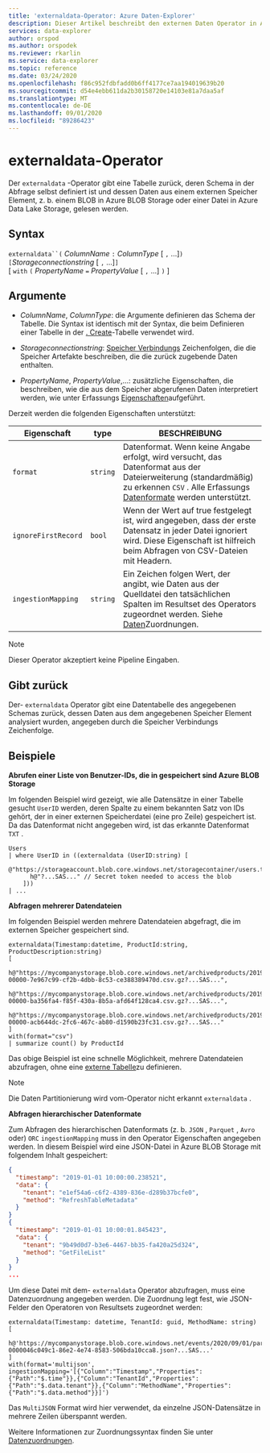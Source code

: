 ```yaml
---
title: 'externaldata-Operator: Azure Daten-Explorer'
description: Dieser Artikel beschreibt den externen Daten Operator in Azure Daten-Explorer.
services: data-explorer
author: orspod
ms.author: orspodek
ms.reviewer: rkarlin
ms.service: data-explorer
ms.topic: reference
ms.date: 03/24/2020
ms.openlocfilehash: f86c952fdbfadd0b6ff4177ce7aa194019639b20
ms.sourcegitcommit: d54e4ebb611da2b30158720e14103e81a7daa5af
ms.translationtype: MT
ms.contentlocale: de-DE
ms.lasthandoff: 09/01/2020
ms.locfileid: "89286423"
---
```

# <a name="externaldata-operator"></a>externaldata-Operator

Der `externaldata` -Operator gibt eine Tabelle zurück, deren Schema in der Abfrage selbst definiert ist und dessen Daten aus einem externen Speicher Element, z. b. einem BLOB in Azure BLOB Storage oder einer Datei in Azure Data Lake Storage, gelesen werden.

## <a name="syntax"></a>Syntax

`externaldata``(` *ColumnName* `:` *ColumnType* [ `,` ...]`)`   
`[`*Storageconnectionstring* [ `,` ...]`]`   
[ `with` `(` *PropertyName* `=` *PropertyValue* [ `,` ...] `)` ]

## <a name="arguments"></a>Argumente

* *ColumnName*, *ColumnType*: die Argumente definieren das Schema der Tabelle.
  Die Syntax ist identisch mit der Syntax, die beim Definieren einer Tabelle in der [. Create](../management/create-table-command.md)-Tabelle verwendet wird.

* *Storageconnectionstring*: [Speicher Verbindungs](../api/connection-strings/storage.md) Zeichenfolgen, die die Speicher Artefakte beschreiben, die die zurück zugebende Daten enthalten.

* *PropertyName*, *PropertyValue*,...: zusätzliche Eigenschaften, die beschreiben, wie die aus dem Speicher abgerufenen Daten interpretiert werden, wie unter Erfassungs [Eigenschaften](../../ingestion-properties.md)aufgeführt.

Derzeit werden die folgenden Eigenschaften unterstützt:

| Eigenschaft         | type     | BESCHREIBUNG       |
|------------------|----------|-------------------|
| `format`         | `string` | Datenformat. Wenn keine Angabe erfolgt, wird versucht, das Datenformat aus der Dateierweiterung (standardmäßig) zu erkennen `CSV` . Alle Erfassungs [Datenformate](../../ingestion-supported-formats.md) werden unterstützt. |
| `ignoreFirstRecord` | `bool` | Wenn der Wert auf true festgelegt ist, wird angegeben, dass der erste Datensatz in jeder Datei ignoriert wird. Diese Eigenschaft ist hilfreich beim Abfragen von CSV-Dateien mit Headern. |
| `ingestionMapping` | `string` | Ein Zeichen folgen Wert, der angibt, wie Daten aus der Quelldatei den tatsächlichen Spalten im Resultset des Operators zugeordnet werden. Siehe [Daten](../management/mappings.md)Zuordnungen. |


> [!NOTE]
> Dieser Operator akzeptiert keine Pipeline Eingaben.

## <a name="returns"></a>Gibt zurück

Der- `externaldata` Operator gibt eine Datentabelle des angegebenen Schemas zurück, dessen Daten aus dem angegebenen Speicher Element analysiert wurden, angegeben durch die Speicher Verbindungs Zeichenfolge.

## <a name="examples"></a>Beispiele

**Abrufen einer Liste von Benutzer-IDs, die in gespeichert sind Azure BLOB Storage**

Im folgenden Beispiel wird gezeigt, wie alle Datensätze in einer Tabelle gesucht `UserID` werden, deren Spalte zu einem bekannten Satz von IDs gehört, der in einer externen Speicherdatei (eine pro Zeile) gespeichert ist. Da das Datenformat nicht angegeben wird, ist das erkannte Datenformat `TXT` .

```kusto
Users
| where UserID in ((externaldata (UserID:string) [
    @"https://storageaccount.blob.core.windows.net/storagecontainer/users.txt" 
      h@"?...SAS..." // Secret token needed to access the blob
    ]))
| ...
```

**Abfragen mehrerer Datendateien**

Im folgenden Beispiel werden mehrere Datendateien abgefragt, die im externen Speicher gespeichert sind.

```kusto
externaldata(Timestamp:datetime, ProductId:string, ProductDescription:string)
[
  h@"https://mycompanystorage.blob.core.windows.net/archivedproducts/2019/01/01/part-00000-7e967c99-cf2b-4dbb-8c53-ce388389470d.csv.gz?...SAS...",
  h@"https://mycompanystorage.blob.core.windows.net/archivedproducts/2019/01/02/part-00000-ba356fa4-f85f-430a-8b5a-afd64f128ca4.csv.gz?...SAS...",
  h@"https://mycompanystorage.blob.core.windows.net/archivedproducts/2019/01/03/part-00000-acb644dc-2fc6-467c-ab80-d1590b23fc31.csv.gz?...SAS..."
]
with(format="csv")
| summarize count() by ProductId
```

Das obige Beispiel ist eine schnelle Möglichkeit, mehrere Datendateien abzufragen, ohne eine [externe Tabelle](schema-entities/externaltables.md)zu definieren.

> [!NOTE]
> Die Daten Partitionierung wird vom-Operator nicht erkannt `externaldata` .

**Abfragen hierarchischer Datenformate**

Zum Abfragen des hierarchischen Datenformats (z. b. `JSON` , `Parquet` , `Avro` oder) `ORC` `ingestionMapping` muss in den Operator Eigenschaften angegeben werden. In diesem Beispiel wird eine JSON-Datei in Azure BLOB Storage mit folgendem Inhalt gespeichert:

```JSON
{
  "timestamp": "2019-01-01 10:00:00.238521",   
  "data": {    
    "tenant": "e1ef54a6-c6f2-4389-836e-d289b37bcfe0",   
    "method": "RefreshTableMetadata"   
  }   
}   
{
  "timestamp": "2019-01-01 10:00:01.845423",   
  "data": {   
    "tenant": "9b49d0d7-b3e6-4467-bb35-fa420a25d324",   
    "method": "GetFileList"   
  }   
}
...
```

Um diese Datei mit dem- `externaldata` Operator abzufragen, muss eine Datenzuordnung angegeben werden. Die Zuordnung legt fest, wie JSON-Felder den Operatoren von Resultsets zugeordnet werden:

```kusto
externaldata(Timestamp: datetime, TenantId: guid, MethodName: string)
[ 
   h@'https://mycompanystorage.blob.core.windows.net/events/2020/09/01/part-0000046c049c1-86e2-4e74-8583-506bda10cca8.json?...SAS...'
]
with(format='multijson', ingestionMapping='[{"Column":"Timestamp","Properties":{"Path":"$.time"}},{"Column":"TenantId","Properties":{"Path":"$.data.tenant"}},{"Column":"MethodName","Properties":{"Path":"$.data.method"}}]')
```

Das `MultiJSON` Format wird hier verwendet, da einzelne JSON-Datensätze in mehrere Zeilen überspannt werden.

Weitere Informationen zur Zuordnungssyntax finden Sie unter [Datenzuordnungen](../management/mappings.md).
